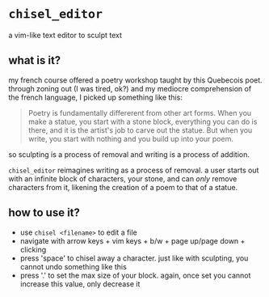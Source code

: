 # `chisel_editor`
a vim-like text editor to sculpt text

## what is it?
my french course offered a poetry workshop taught by this Quebecois poet. through zoning out (I was tired, ok?) and my mediocre comprehension of the french language, I picked up something like this:

> Poetry is fundamentally differerent from other art forms. When you make a statue, you start with a stone block, everything you can do is there, and it is the artist's job to carve out the statue. But when you write, you start with nothing and you build up into your poem.

so sculpting is a process of removal and writing is a process of addition.

`chisel_editor` reimagines writing as a process of removal. a user starts out with an infinite block of characters, your stone, and can *only* remove characters from it, likening the creation of a poem to that of a statue.

## how to use it?
* use `chisel <filename>` to edit a file
* navigate with arrow keys + vim keys + b/w + page up/page down + clicking
* press 'space' to chisel away a character. just like with sculpting, you cannot undo something like this
* press '.' to set the max size of your block. again, once set you cannot increase this value, only decrease it
